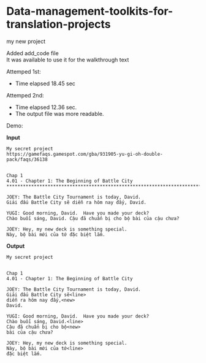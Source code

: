 # Data-management-toolkits-for-translation-projects
my new project

Added add_code file<br>
It was available to use it for the walkthrough text

Attemped 1st: 
- Time elapsed 18.45 sec

Attemped 2nd: 
- Time elapsed 12.36 sec.
- The output file was more readable.

Demo:

**Input**

```
My secret project
https://gamefaqs.gamespot.com/gba/931905-yu-gi-oh-double-pack/faqs/36138


Chap 1
4.01 - Chapter 1: The Beginning of Battle City
*******************************************************************************

JOEY: The Battle City Tournament is today, David.
Giải đấu Battle City sẽ diễn ra hôm nay đấy, David.

YUGI: Good morning, David.  Have you made your deck?
Chào buổi sáng, David. Cậu đã chuẩn bị cho bộ bài của cậu chưa?

JOEY: Hey, my new deck is something special.
Này, bộ bài mới của tớ đặc biệt lắm.
```

**Output**
```
My secret project


Chap 1
4.01 - Chapter 1: The Beginning of Battle City

JOEY: The Battle City Tournament is today, David.
Giải đấu Battle City sẽ<line>
diễn ra hôm nay đấy,<new>
David.

YUGI: Good morning, David.  Have you made your deck?
Chào buổi sáng, David.<line>
Cậu đã chuẩn bị cho bộ<new>
bài của cậu chưa?

JOEY: Hey, my new deck is something special.
Này, bộ bài mới của tớ<line>
đặc biệt lắm.
```